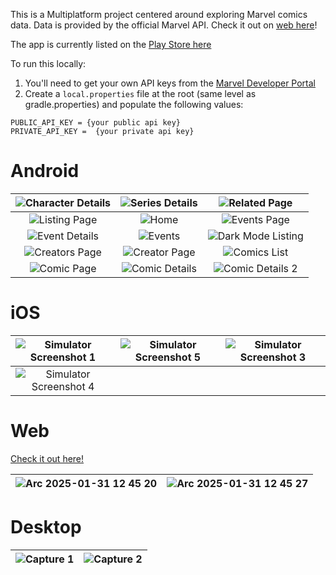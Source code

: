 This is a Multiplatform project centered around exploring Marvel comics data. Data is provided by the official Marvel API. Check it out on [web here](https://pocketpowered.github.io/infinityindex/)!

The app is currently listed on the [Play Store here](https://play.google.com/store/apps/details?id=com.wongislandd.infinityindex&hl=en_US)

To run this locally:
1. You'll need to get your own API keys from the [Marvel Developer Portal](https://developer.marvel.com/docs)
2. Create a `local.properties` file at the root (same level as gradle.properties) and populate the following values:
```
PUBLIC_API_KEY = {your public api key}
PRIVATE_API_KEY =  {your private api key}
```

<h1>Android</h1>

| ![Character Details](https://github.com/user-attachments/assets/9d5b5306-8f83-4347-8931-7af29dd20910) | ![Series Details](https://github.com/user-attachments/assets/e59d6b8e-62df-495c-8f58-2930dd570262) | ![Related Page](https://github.com/user-attachments/assets/aadf52f3-b78b-41f3-90c6-263e608cc47a) |
|:-----------------------------------------------------:|:-------------------------------------------------:|:-------------------------------------------------:|
| ![Listing Page](https://github.com/user-attachments/assets/602466b5-38e2-4b7a-9e88-b0180dfd68e6) | ![Home](https://github.com/user-attachments/assets/3035700a-aeee-47be-b07b-21515975d915) | ![Events Page](https://github.com/user-attachments/assets/30f64c00-3213-4660-a7df-cbfdba9cab50) |
| ![Event Details](https://github.com/user-attachments/assets/a9dbcddc-daf5-4a53-88ce-ce658d04739e) | ![Events](https://github.com/user-attachments/assets/a579dbd8-7392-4190-a70c-600ac43328f0) | ![Dark Mode Listing](https://github.com/user-attachments/assets/d42f5c99-afe4-4fb2-86e7-5f0b18d1bbf2) |
| ![Creators Page](https://github.com/user-attachments/assets/8c8d7c7a-b9b8-4e0b-bc8f-89e21f692ecb) | ![Creator Page](https://github.com/user-attachments/assets/3f80a6e6-e435-4321-a550-ac20149fc9a6) | ![Comics List](https://github.com/user-attachments/assets/049e8b2a-dfd8-4335-9c68-9ec13dcc892e) |
| ![Comic Page](https://github.com/user-attachments/assets/28f58717-31bb-4958-8a1a-83a1fc9f1e8c) | ![Comic Details](https://github.com/user-attachments/assets/79a9eb7f-921d-4f20-a23c-8e655248ed96) | ![Comic Details 2](https://github.com/user-attachments/assets/e8f59a9e-bece-44e1-ac3d-61bedd8e26e9) |




<h1>iOS</h1>

| ![Simulator Screenshot 1](https://github.com/user-attachments/assets/0f8d1c79-89f8-4df2-a8fd-4f566829af71) | ![Simulator Screenshot 5](https://github.com/user-attachments/assets/e57f1f61-953e-497f-818e-33841de70256) | ![Simulator Screenshot 3](https://github.com/user-attachments/assets/3c53e47d-14b4-42ac-9ec5-1aef6a633f18) |
|:--------------------------------------------------------:|:--------------------------------------------------------:|:--------------------------------------------------------:|
| ![Simulator Screenshot 4](https://github.com/user-attachments/assets/c9374e6a-776e-4dc3-8fe2-ee7f21c5631d) | | |

<h1>Web</h1>

[Check it out here!](https://pocketpowered.github.io/infinityindex/)

| ![Arc 2025-01-31 12 45 20](https://github.com/user-attachments/assets/9e1d3cc4-1d78-43ac-9322-6b313616a108) | ![Arc 2025-01-31 12 45 27](https://github.com/user-attachments/assets/25823ae7-5aa9-4eaa-a74f-4f27045aaafd) |
|:---------------------------------------------------:|:---------------------------------------------------:|


<h1>Desktop</h1>

| ![Capture 1](https://github.com/user-attachments/assets/ec230af4-e511-4646-aa70-b25d5d3bb378) | ![Capture 2](https://github.com/user-attachments/assets/7464eed2-d793-42d9-884b-0fe93cbf15b2) |
|:---------------------------------------------------:|:---------------------------------------------------:|

